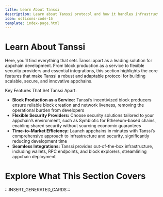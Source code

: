 ```yaml
---
title: Learn About Tanssi
description: Learn about Tanssi protocol and how it handles infrastructure complexities, making it easy for new appchains to be deployed in the Polkadot Web3 ecosystem.
icon: octicons-code-16
template: index-page.html
---
```


# Learn About Tanssi

Here, you’ll find everything that sets Tanssi apart as a leading solution for appchain development. From block production as a service to flexible security providers and essential integrations, this section highlights the core features that make Tanssi a robust and adaptable protocol for building scalable, secure, and innovative appchains.

Key Features That Set Tanssi Apart:

- **Block Production as a Service:** Tanssi’s incentivized block producers ensure reliable block creation and network liveness, removing the operational burden from developers
- **Flexible Security Providers:** Choose security solutions tailored to your appchain’s environment, such as Symbiotic for Ethereum-based chains, enabling shared security without sourcing economic guarantees
- **Time-to-Market Efficiency:** Launch appchains in minutes with Tanssi’s comprehensive approach to infrastructure and security, significantly reducing development time
- **Seamless Integrations:** Tanssi provides out-of-the-box infrastructure, including wallets, RPC endpoints, and block explorers, streamlining appchain deployment

# Explore What This Section Covers

:::INSERT_GENERATED_CARDS::: 